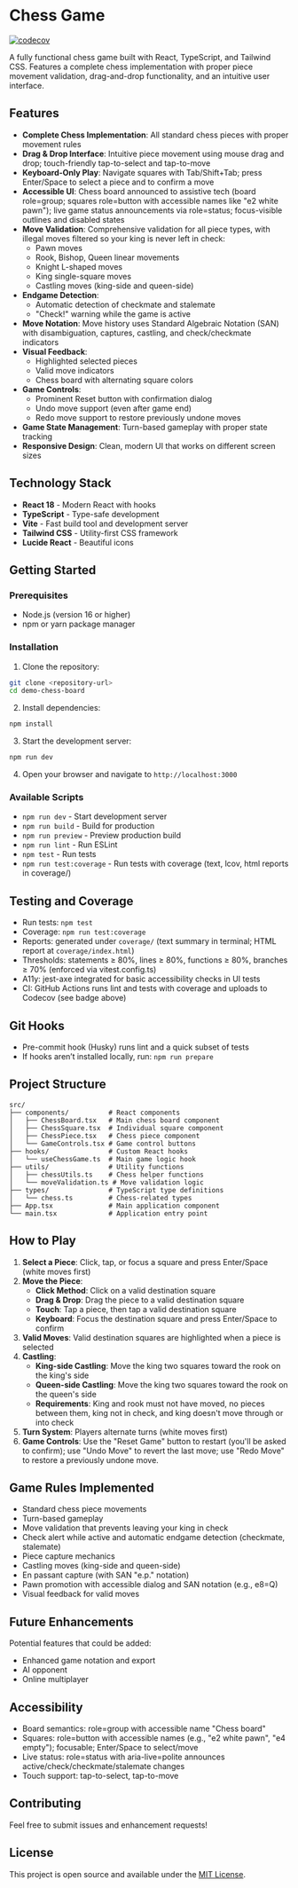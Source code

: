 # Chess Game

[![codecov](https://codecov.io/gh/nexusdrugi/demo-chess-board/branch/main/graph/badge.svg)](https://codecov.io/gh/nexusdrugi/demo-chess-board)

A fully functional chess game built with React, TypeScript, and Tailwind CSS. Features a complete chess implementation with proper piece movement validation, drag-and-drop functionality, and an intuitive user interface.

## Features

- **Complete Chess Implementation**: All standard chess pieces with proper movement rules
- **Drag & Drop Interface**: Intuitive piece movement using mouse drag and drop; touch-friendly tap-to-select and tap-to-move
- **Keyboard-Only Play**: Navigate squares with Tab/Shift+Tab; press Enter/Space to select a piece and to confirm a move
- **Accessible UI**: Chess board announced to assistive tech (board role=group; squares role=button with accessible names like "e2 white pawn"); live game status announcements via role=status; focus-visible outlines and disabled states
- **Move Validation**: Comprehensive validation for all piece types, with illegal moves filtered so your king is never left in check:
  - Pawn moves
  - Rook, Bishop, Queen linear movements
  - Knight L-shaped moves
  - King single-square moves
  - Castling moves (king-side and queen-side)
- **Endgame Detection**:
  - Automatic detection of checkmate and stalemate
  - "Check!" warning while the game is active
- **Move Notation**: Move history uses Standard Algebraic Notation (SAN) with disambiguation, captures, castling, and check/checkmate indicators
- **Visual Feedback**: 
  - Highlighted selected pieces
  - Valid move indicators
  - Chess board with alternating square colors
- **Game Controls**:
  - Prominent Reset button with confirmation dialog
  - Undo move support (even after game end)
  - Redo move support to restore previously undone moves
- **Game State Management**: Turn-based gameplay with proper state tracking
- **Responsive Design**: Clean, modern UI that works on different screen sizes

## Technology Stack

- **React 18** - Modern React with hooks
- **TypeScript** - Type-safe development
- **Vite** - Fast build tool and development server
- **Tailwind CSS** - Utility-first CSS framework
- **Lucide React** - Beautiful icons

## Getting Started

### Prerequisites

- Node.js (version 16 or higher)
- npm or yarn package manager

### Installation

1. Clone the repository:
```bash
git clone <repository-url>
cd demo-chess-board
```

2. Install dependencies:
```bash
npm install
```

3. Start the development server:
```bash
npm run dev
```

4. Open your browser and navigate to `http://localhost:3000`

### Available Scripts

- `npm run dev` - Start development server
- `npm run build` - Build for production
- `npm run preview` - Preview production build
- `npm run lint` - Run ESLint
- `npm test` - Run tests
- `npm run test:coverage` - Run tests with coverage (text, lcov, html reports in coverage/)

## Testing and Coverage

- Run tests: `npm test`
- Coverage: `npm run test:coverage`
- Reports: generated under `coverage/` (text summary in terminal; HTML report at `coverage/index.html`)
- Thresholds: statements ≥ 80%, lines ≥ 80%, functions ≥ 80%, branches ≥ 70% (enforced via vitest.config.ts)
- A11y: jest-axe integrated for basic accessibility checks in UI tests
- CI: GitHub Actions runs lint and tests with coverage and uploads to Codecov (see badge above)

## Git Hooks

- Pre-commit hook (Husky) runs lint and a quick subset of tests
- If hooks aren’t installed locally, run: `npm run prepare`

## Project Structure

```
src/
├── components/          # React components
│   ├── ChessBoard.tsx   # Main chess board component
│   ├── ChessSquare.tsx  # Individual square component
│   ├── ChessPiece.tsx   # Chess piece component
│   └── GameControls.tsx # Game control buttons
├── hooks/               # Custom React hooks
│   └── useChessGame.ts  # Main game logic hook
├── utils/               # Utility functions
│   ├── chessUtils.ts    # Chess helper functions
│   └── moveValidation.ts # Move validation logic
├── types/               # TypeScript type definitions
│   └── chess.ts         # Chess-related types
├── App.tsx              # Main application component
└── main.tsx             # Application entry point
```

## How to Play

1. **Select a Piece**: Click, tap, or focus a square and press Enter/Space (white moves first)
2. **Move the Piece**: 
   - **Click Method**: Click on a valid destination square
   - **Drag & Drop**: Drag the piece to a valid destination square
   - **Touch**: Tap a piece, then tap a valid destination square
   - **Keyboard**: Focus the destination square and press Enter/Space to confirm
3. **Valid Moves**: Valid destination squares are highlighted when a piece is selected
4. **Castling**: 
   - **King-side Castling**: Move the king two squares toward the rook on the king's side
   - **Queen-side Castling**: Move the king two squares toward the rook on the queen's side
   - **Requirements**: King and rook must not have moved, no pieces between them, king not in check, and king doesn't move through or into check
5. **Turn System**: Players alternate turns (white moves first)
6. **Game Controls**: Use the "Reset Game" button to restart (you'll be asked to confirm); use "Undo Move" to revert the last move; use "Redo Move" to restore a previously undone move.

## Game Rules Implemented

- Standard chess piece movements
- Turn-based gameplay
- Move validation that prevents leaving your king in check
- Check alert while active and automatic endgame detection (checkmate, stalemate)
- Piece capture mechanics
- Castling moves (king-side and queen-side)
- En passant capture (with SAN "e.p." notation)
- Pawn promotion with accessible dialog and SAN notation (e.g., e8=Q)
- Visual feedback for valid moves

## Future Enhancements

Potential features that could be added:
- Enhanced game notation and export
- AI opponent
- Online multiplayer

## Accessibility

- Board semantics: role=group with accessible name "Chess board"
- Squares: role=button with accessible names (e.g., "e2 white pawn", "e4 empty"); focusable; Enter/Space to select/move
- Live status: role=status with aria-live=polite announces active/check/checkmate/stalemate changes
- Touch support: tap-to-select, tap-to-move

## Contributing

Feel free to submit issues and enhancement requests!

## License

This project is open source and available under the [MIT License](LICENSE).